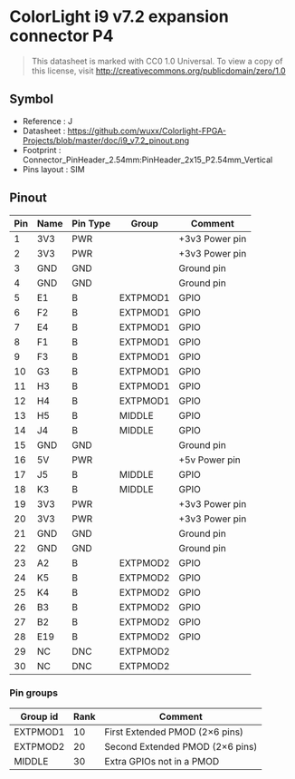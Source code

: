 # ColorLight i9 v7.2 expansion connector P4

> This datasheet is marked with CC0 1.0
> Universal. To view a copy of this license, visit
> http://creativecommons.org/publicdomain/zero/1.0

## Symbol

* Reference : J
* Datasheet : https://github.com/wuxx/Colorlight-FPGA-Projects/blob/master/doc/i9_v7.2_pinout.png
* Footprint : Connector_PinHeader_2.54mm:PinHeader_2x15_P2.54mm_Vertical
* Pins layout : SIM

## Pinout

|Pin|Name|Pin Type|Group|Comment|
|---|---|---|---|---|
|1|3V3|PWR||+3v3 Power pin|
|2|3V3|PWR||+3v3 Power pin|
|3|GND|GND||Ground pin|
|4|GND|GND||Ground pin|
|5|E1|B|EXTPMOD1|GPIO|
|6|F2|B|EXTPMOD1|GPIO|
|7|E4|B|EXTPMOD1|GPIO|
|8|F1|B|EXTPMOD1|GPIO|
|9|F3|B|EXTPMOD1|GPIO|
|10|G3|B|EXTPMOD1|GPIO|
|11|H3|B|EXTPMOD1|GPIO|
|12|H4|B|EXTPMOD1|GPIO|
|13|H5|B|MIDDLE|GPIO|
|14|J4|B|MIDDLE|GPIO|
|15|GND|GND||Ground pin|
|16|5V|PWR||+5v Power pin|
|17|J5|B|MIDDLE|GPIO|
|18|K3|B|MIDDLE|GPIO|
|19|3V3|PWR||+3v3 Power pin|
|20|3V3|PWR||+3v3 Power pin|
|21|GND|GND||Ground pin|
|22|GND|GND||Ground pin|
|23|A2|B|EXTPMOD2|GPIO|
|24|K5|B|EXTPMOD2|GPIO|
|25|K4|B|EXTPMOD2|GPIO|
|26|B3|B|EXTPMOD2|GPIO|
|27|B2|B|EXTPMOD2|GPIO|
|28|E19|B|EXTPMOD2|GPIO|
|29|NC|DNC|EXTPMOD2||
|30|NC|DNC|EXTPMOD2||

### Pin groups

|Group id|Rank|Comment|
|---|---|---|
|EXTPMOD1|10|First Extended PMOD (2×6 pins)|
|EXTPMOD2|20|Second Extended PMOD (2×6 pins)|
|MIDDLE|30|Extra GPIOs not in a PMOD|
